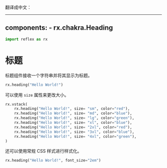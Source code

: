 翻译成中文：

---
components:
    - rx.chakra.Heading
---

```python exec
import reflex as rx
```

# 标题

标题组件接收一个字符串并将其显示为标题。

```python demo
rx.heading("Hello World!")
```

可以使用 `size` 属性来更改大小。

```python demo
rx.vstack(
    rx.heading("Hello World!", size= "sm", color="red"),
    rx.heading("Hello World!", size= "md", color="blue"),
    rx.heading("Hello World!", size= "lg", color="green"),
    rx.heading("Hello World!", size= "xl", color="blue"),
    rx.heading("Hello World!", size= "2xl", color="red"),
    rx.heading("Hello World!", size= "3xl", color="blue"),
    rx.heading("Hello World!", size= "4xl", color="green"),
)
```

还可以使用常规 CSS 样式进行样式化。

```python demo
rx.heading("Hello World!", font_size="2em")
```

